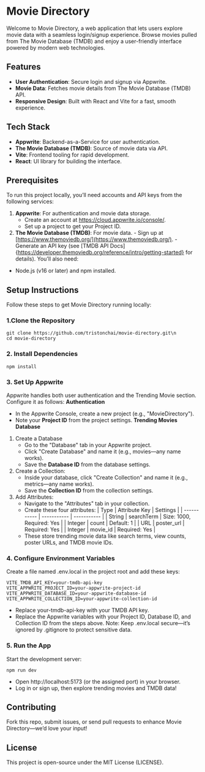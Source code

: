 # Movie Directory

Welcome to Movie Directory, a web application that lets users explore movie data with a seamless login/signup experience. Browse movies pulled from The Movie Database (TMDB) and enjoy a user-friendly interface powered by modern web technologies.

## Features

-   **User Authentication**: Secure login and signup via Appwrite.
-   **Movie Data**: Fetches movie details from The Movie Database (TMDB) API.
-   **Responsive Design**: Built with React and Vite for a fast, smooth experience.

## Tech Stack

-   **Appwrite**: Backend-as-a-Service for user authentication.
-   **The Movie Database (TMDB)**: Source of movie data via API.
-   **Vite**: Frontend tooling for rapid development.
-   **React**: UI library for building the interface.

## Prerequisites

To run this project locally, you’ll need accounts and API keys from the following services:

1. **Appwrite**: For authentication and movie data storage.
    - Create an account at https://cloud.appwrite.io/console/.
    - Set up a project to get your Project ID.
2. **The Movie Database (TMDB)**: For movie data. - Sign up at [https://www.themoviedb.org/](https://www.themoviedb.org/). - Generate an API key (see [TMDB API Docs]{https://developer.themoviedb.org/reference/intro/getting-started} for details).
   You’ll also need:

-   Node.js (v16 or later) and npm installed.

## Setup Instructions

Follow these steps to get Movie Directory running locally:

### 1.Clone the Repository

```
git clone https://github.com/tristonchai/movie-directory.git\n
cd movie-directory
```

### 2. Install Dependencies

```
npm install
```

### 3. Set Up Appwrite

Appwrite handles both user authentication and the Trending Movie section. Configure it as follows:
**Authentication**

-   In the Appwrite Console, create a new project (e.g., "MovieDirectory").
-   Note your **Project ID** from the project settings.
    **Trending Movies Database**

1. Create a Database
    - Go to the "Database" tab in your Appwrite project.
    - Click "Create Database" and name it (e.g., movies—any name works).
    - Save the **Database ID** from the database settings.
2. Create a Collection:
    - Inside your database, click "Create Collection" and name it (e.g., metrics—any name works).
    - Save the **Collection ID** from the collection settings.
3. Add Attributes:
    - Navigate to the "Attributes" tab in your collection.
    - Create these four attributes:
      | Type | Attribute Key | Settings |
      | ----------- | ----------- | ----------- |
      | String | searchTerm | Size: 1000, Required: Yes |
      | Integer | count | Default: 1 |
      | URL | poster_url | Required: Yes |
      | Integer | movie_id | Required: Yes |
    - These store trending movie data like search terms, view counts, poster URLs, and TMDB movie IDs.

### 4. Configure Environment Variables

Create a file named .env.local in the project root and add these keys:

```
VITE_TMDB_API_KEY=your-tmdb-api-key
VITE_APPWRITE_PROJECT_ID=your-appwrite-project-id
VITE_APPWRITE_DATABASE_ID=your-appwrite-database-id
VITE_APPWRITE_COLLECTION_ID=your-appwrite-collection-id
```

-   Replace your-tmdb-api-key with your TMDB API key.
-   Replace the Appwrite variables with your Project ID, Database ID, and Collection ID from the steps above.
    Note: Keep .env.local secure—it’s ignored by .gitignore to protect sensitive data.

### 5. Run the App

Start the development server:

```
npm run dev
```

-   Open http://localhost:5173 (or the assigned port) in your browser.
-   Log in or sign up, then explore trending movies and TMDB data!

## Contributing

Fork this repo, submit issues, or send pull requests to enhance Movie Directory—we’d love your input!

## License

This project is open-source under the MIT License (LICENSE).
